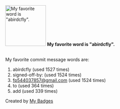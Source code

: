 <img src="https://my-badges.github.io/my-badges/favorite-word.png" alt="My favorite word is &quot;abirdcfly&quot;." title="My favorite word is &quot;abirdcfly&quot;." width="128">
<strong>My favorite word is &quot;abirdcfly&quot;.</strong>
<br><br>

My favorite commit message words are:

1. abirdcfly (used 1527 times)
2. signed-off-by: (used 1524 times)
3. <fp544037857@gmail.com> (used 1524 times)
4. to (used 364 times)
5. add (used 339 times)


Created by <a href="https://github.com/my-badges/my-badges">My Badges</a>